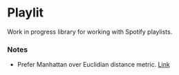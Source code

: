# Playlit

Work in progress library for working with Spotify playlists.

### Notes

- Prefer Manhattan over Euclidian distance metric. [Link](https://bib.dbvis.de/uploadedFiles/155.pdf)
